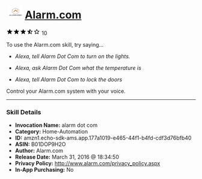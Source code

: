 # &nbsp;<img src="skill_icon" alt="Alarm.com icon" width="36"> [Alarm.com](http://alexa.amazon.com/#skills/amzn1.echo-sdk-ams.app.177a1019-e465-44f1-b4fd-cdf3d76bfb40)
![3.8 stars](../../images/ic_star_black_18dp_1x.png)![3.8 stars](../../images/ic_star_black_18dp_1x.png)![3.8 stars](../../images/ic_star_black_18dp_1x.png)![3.8 stars](../../images/ic_star_half_black_18dp_1x.png)![3.8 stars](../../images/ic_star_border_black_18dp_1x.png) 10

To use the Alarm.com skill, try saying...

* *Alexa, tell Alarm Dot Com to turn on the lights.*

* *Alexa, ask Alarm Dot Com what the temperature is*

* *Alexa, tell Alarm Dot Com to lock the doors*

Control your Alarm.com system with your voice.

***

### Skill Details

* **Invocation Name:** alarm dot com
* **Category:** Home-Automation
* **ID:** amzn1.echo-sdk-ams.app.177a1019-e465-44f1-b4fd-cdf3d76bfb40
* **ASIN:** B01DOP9H2O
* **Author:** Alarm.com
* **Release Date:** March 31, 2016 @ 18:34:50
* **Privacy Policy:** http://www.alarm.com/privacy_policy.aspx
* **In-App Purchasing:** No
